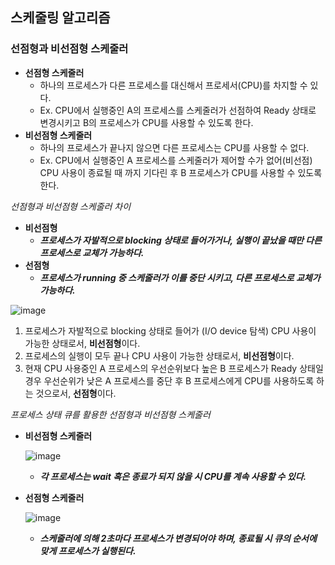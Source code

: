 ## 스케줄링 알고리즘

### 선점형과 비선점형 스케줄러

- **선점형 스케줄러**
  - 하나의 프로세스가 다른 프로세스를 대신해서 프로세서(CPU)를 차지할 수 있다.
  - Ex. CPU에서 실행중인 A의 프로세스를 스케줄러가 선점하여 Ready 상태로 변경시키고 B의 프로세스가 CPU를 사용할 수 있도록 한다.
- **비선점형 스케줄러**
  - 하나의 프로세스가 끝나지 않으면 다른 프로세스는 CPU를 사용할 수 없다.
  - Ex. CPU에서 실행중인 A 프로세스를 스케줄러가 제어할 수가 없어(비선점) CPU 사용이 종료될 때 까지 기다린 후 B 프로세스가 CPU를 사용할 수 있도록 한다.



*선점형과 비선점형 스케줄러 차이*

- **비선점형**
  - ***프로세스가 자발적으로 blocking 상태로 들어가거나, 실행이 끝났을 때만 다른 프로세스로 교체가 가능하다.***
- **선점형**
  - ***프로세스가 running 중 스케줄러가 이를 중단 시키고, 다른 프로세스로 교체가 가능하다.***

![image](https://user-images.githubusercontent.com/40616436/76332903-3fea7280-6334-11ea-9b50-4205d6e1ab34.png)

1. 프로세스가 자발적으로 blocking 상태로 들어가 (I/O device 탐색) CPU 사용이 가능한 상태로서, **비선점형**이다.
2. 프로세스의 실행이 모두 끝나 CPU 사용이 가능한 상태로서, **비선점형**이다.
3. 현재 CPU 사용중인 A 프로세스의 우선순위보다 높은 B 프로세스가 Ready 상태일 경우 우선순위가 낮은 A 프로세스를 중단 후 B 프로세스에게 CPU를 사용하도록 하는 것으로서, **선점형**이다.



*프로세스 상태 큐를 활용한 선점형과 비선점형 스케줄러*

- **비선점형 스케줄러**

  ![image](https://user-images.githubusercontent.com/40616436/76334270-234f3a00-6336-11ea-9eff-743f2d5cde49.png)
  - ***각 프로세스는 wait 혹은 종료가 되지 않을 시 CPU를 계속 사용할 수 있다.***



- **선점형 스케줄러**

  ![image](https://user-images.githubusercontent.com/40616436/76335808-67433e80-6338-11ea-90ef-c1cb2a0eec2f.png)

  - ***스케줄러에 의해 2초마다 프로세스가 변경되어야 하며, 종료될 시 큐의 순서에 맞게 프로세스가 실행된다.***